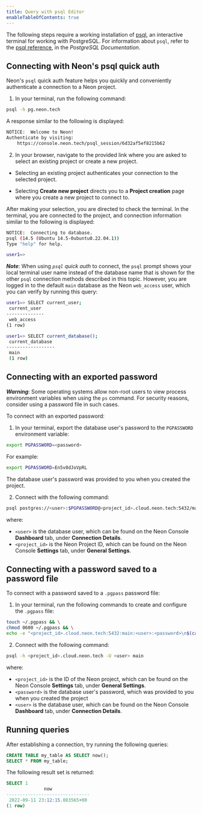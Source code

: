 ```yaml
---
title: Query with psql Editor
enableTableOfContents: true
---
```


The following steps require a working installation of [psql](https://www.postgresql.org/download/), an interactive terminal for working with PostgreSQL. For information about `psql`, refer to the [psql reference](https://www.postgresql.org/docs/14/app-psql.html), in the _PostgreSQL Documentation_. 

## Connecting with Neon's psql quick auth

Neon's `psql` quick auth feature helps you quickly and conveniently authenticate a connection to a Neon project.

1. In your terminal, run the following command:

```bash
psql -h pg.neon.tech
```

A response similar to the following is displayed:

```bash
NOTICE:  Welcome to Neon!
Authenticate by visiting:
    https://console.neon.tech/psql_session/6d32af5ef8215b62
```

2. In your browser, navigate to the provided link where you are asked to select an existing project or create a new project.

- Selecting an existing project authenticates your connection to the selected project.

- Selecting **Create new project** directs you to a **Project creation** page where you create a new project to connect to.

After making your selection, you are directed to check the terminal. In the terminal, you are connected to the project, and  connection information similar to the following is displayed:

```bash
NOTICE:  Connecting to database.
psql (14.5 (Ubuntu 14.5-0ubuntu0.22.04.1))
Type "help" for help.

user1=>
```

**_Note_**: When using _`psql` quick auth_ to connect, the `psql` prompt shows your local terminal user name instead of the database name that is shown for the other `psql` connection methods described in this topic. However, you are logged in to the default `main` database as the Neon `web_access` user, which you can verify by running this query:

```bash
user1=> SELECT current_user;
 current_user 
--------------
 web_access
(1 row)

user1=> SELECT current_database();
 current_database 
------------------
 main
 (1 row)
```

## Connecting with an exported password

**_Warning_**: Some operating systems allow non-root users to view process environment variables when using the `ps` command. For security reasons, consider using a password file in such cases. 

To connect with an exported password:

1. In your terminal, export the database user's password to the `PGPASSWORD` environment variable:

```bash
export PGPASSWORD=<password>
```

For example:

```bash
export PGPASSWORD=En5v0dJoVpRL
```

The database user's password was provided to you when you created the project.

2. Connect with the following command:

```bash
psql postgres://<user>:$PGPASSWORD@<project_id>.cloud.neon.tech:5432/main
```

where:

- `<user>` is the database user, which can be found on the Neon Console **Dashboard** tab, under **Connection Details**. 
- `<project_id>` is the Neon Project ID, which can be found on the Neon Console **Settings** tab, under **General Settings**.

## Connecting with a password saved to a password file

To connect with a password saved to a `.pgpass` password file:

1. In your terminal, run the following commands to create and configure the `.pgpass` file: 

```bash
touch ~/.pgpass && \
chmod 0600 ~/.pgpass && \
echo -e "<project_id>.cloud.neon.tech:5432:main:<user>:<password>\n$(cat ~/.pgpass)" >> ~/.pgpass
```

2. Connect with the following command:

```bash
psql -h <project_id>.cloud.neon.tech -U <user> main
```

where:

- `<project_id>` is the ID of the Neon project, which can be found on the Neon Console **Settings** tab, under **General Settings**.
- `<password>` is the database user's password, which was provided to you when you created the project
- `<user>` is the database user, which can be found on the Neon Console **Dashboard** tab, under **Connection Details**.

## Running queries

After establishing a connection, try running the following queries:

```sql
CREATE TABLE my_table AS SELECT now();
SELECT * FROM my_table;
```

The following result set is returned:

```sql
SELECT 1
              now              
-------------------------------
 2022-09-11 23:12:15.083565+00
(1 row)
```